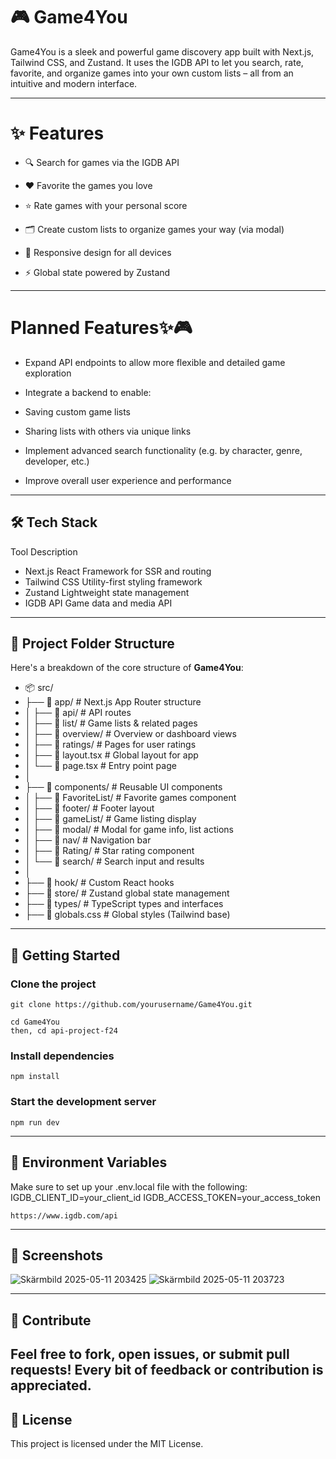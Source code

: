 # 🎮 Game4You
Game4You is a sleek and powerful game discovery app built with Next.js, Tailwind CSS, and Zustand. It uses the IGDB API to let you search, rate, favorite, and organize games into your own custom lists – all from an intuitive and modern interface.

---

# ✨ Features
- 🔍 Search for games via the IGDB API

- ❤️ Favorite the games you love

- ⭐ Rate games with your personal score

- 🗂️ Create custom lists to organize games your way (via modal)

- 📱 Responsive design for all devices

- ⚡ Global state powered by Zustand


---

# Planned Features✨️🎮

- Expand API endpoints to allow more flexible and detailed game exploration

- Integrate a backend to enable:

- Saving custom game lists

- Sharing lists with others via unique links

- Implement advanced search functionality (e.g. by character, genre, developer, etc.)

- Improve overall user experience and performance

---

## 🛠️ Tech Stack
Tool	Description
- Next.js	React Framework for SSR and routing
- Tailwind CSS	Utility-first styling framework
- Zustand	Lightweight state management
- IGDB API	Game data and media API

---
## 📁 Project Folder Structure

Here's a breakdown of the core structure of **Game4You**:

- 📦 src/
- ├── 📂 app/ # Next.js App Router structure
- │ ├── 📂 api/ # API routes
- │ ├── 📂 list/ # Game lists & related pages
- │ ├── 📂 overview/ # Overview or dashboard views
- │ ├── 📂 ratings/ # Pages for user ratings
- │ ├── 📄 layout.tsx # Global layout for app
- │ └── 📄 page.tsx # Entry point page
- │
- ├── 📂 components/ # Reusable UI components
- │ ├── 📂 FavoriteList/ # Favorite games component
- │ ├── 📂 footer/ # Footer layout
- │ ├── 📂 gameList/ # Game listing display
- │ ├── 📂 modal/ # Modal for game info, list actions
- │ ├── 📂 nav/ # Navigation bar
- │ ├── 📂 Rating/ # Star rating component
- │ └── 📂 search/ # Search input and results
- │
- ├── 📂 hook/ # Custom React hooks
- ├── 📂 store/ # Zustand global state management
- ├── 📂 types/ # TypeScript types and interfaces
- ├── 📄 globals.css # Global styles (Tailwind base)

---


## 🚀 Getting Started
### Clone the project
```
git clone https://github.com/yourusername/Game4You.git
```
```
cd Game4You
then, cd api-project-f24
```
### Install dependencies
```
npm install
```
### Start the development server
```
npm run dev
```
---

## 🧪 Environment Variables
Make sure to set up your .env.local file with the following:
IGDB_CLIENT_ID=your_client_id
IGDB_ACCESS_TOKEN=your_access_token
```
https://www.igdb.com/api
```
---
## 📸 Screenshots
![Skärmbild 2025-05-11 203425](https://github.com/user-attachments/assets/f121b7de-6410-42d9-9e94-210c70c06ddb)
![Skärmbild 2025-05-11 203723](https://github.com/user-attachments/assets/8139fdd9-bddd-41bf-a849-d322c6c321e8)

---
## 🙌 Contribute
Feel free to fork, open issues, or submit pull requests!
Every bit of feedback or contribution is appreciated.
---
## 📄 License
This project is licensed under the MIT License.

